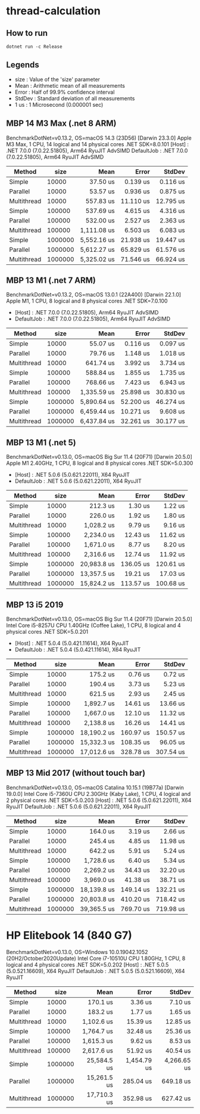# thread-calculation

## How to run

`dotnet run -c Release`

## Legends

- size   : Value of the 'size' parameter
- Mean   : Arithmetic mean of all measurements
- Error  : Half of 99.9% confidence interval
- StdDev : Standard deviation of all measurements
- 1 us   : 1 Microsecond (0.000001 sec)

## MBP 14 M3 Max (.net 8 ARM)

BenchmarkDotNet=v0.13.2, OS=macOS 14.3 (23D56) [Darwin 23.3.0]
Apple M3 Max, 1 CPU, 14 logical and 14 physical cores
.NET SDK=8.0.101
  [Host]     : .NET 7.0.0 (7.0.22.51805), Arm64 RyuJIT AdvSIMD
  DefaultJob : .NET 7.0.0 (7.0.22.51805), Arm64 RyuJIT AdvSIMD


|      Method |    size |        Mean |     Error |    StdDev |
|------------ |-------- |------------:|----------:|----------:|
|      Simple |   10000 |    37.50 us |  0.139 us |  0.116 us |
|    Parallel |   10000 |    53.57 us |  0.936 us |  0.875 us |
| Multithread |   10000 |   557.83 us | 11.110 us | 12.795 us |
|      Simple |  100000 |   537.69 us |  4.615 us |  4.316 us |
|    Parallel |  100000 |   532.00 us |  2.527 us |  2.363 us |
| Multithread |  100000 | 1,111.08 us |  6.503 us |  6.083 us |
|      Simple | 1000000 | 5,552.16 us | 21.938 us | 19.447 us |
|    Parallel | 1000000 | 5,612.27 us | 65.829 us | 61.576 us |
| Multithread | 1000000 | 5,325.02 us | 71.546 us | 66.924 us |

## MBP 13 M1 (.net 7 ARM)

BenchmarkDotNet=v0.13.2, OS=macOS 13.0.1 (22A400) [Darwin 22.1.0]
Apple M1, 1 CPU, 8 logical and 8 physical cores
.NET SDK=7.0.100
- [Host]     : .NET 7.0.0 (7.0.22.51805), Arm64 RyuJIT AdvSIMD
- DefaultJob : .NET 7.0.0 (7.0.22.51805), Arm64 RyuJIT AdvSIMD


|      Method |    size |        Mean |     Error |    StdDev |
|------------ |-------- |------------:|----------:|----------:|
|      Simple |   10000 |    55.07 us |  0.116 us |  0.097 us |
|    Parallel |   10000 |    79.76 us |  1.148 us |  1.018 us |
| Multithread |   10000 |   641.74 us |  3.992 us |  3.734 us |
|      Simple |  100000 |   588.84 us |  1.855 us |  1.735 us |
|    Parallel |  100000 |   768.66 us |  7.423 us |  6.943 us |
| Multithread |  100000 | 1,335.59 us | 25.898 us | 30.830 us |
|      Simple | 1000000 | 5,890.64 us | 52.200 us | 46.274 us |
|    Parallel | 1000000 | 6,459.44 us | 10.271 us |  9.608 us |
| Multithread | 1000000 | 6,437.84 us | 32.261 us | 30.177 us |

## MBP 13 M1 (.net 5)

BenchmarkDotNet=v0.13.0, OS=macOS Big Sur 11.4 (20F71) [Darwin 20.5.0]
Apple M1 2.40GHz, 1 CPU, 8 logical and 8 physical cores
.NET SDK=5.0.300
- [Host]     : .NET 5.0.6 (5.0.621.22011), X64 RyuJIT
- DefaultJob : .NET 5.0.6 (5.0.621.22011), X64 RyuJIT

|      Method |    size |        Mean |     Error |    StdDev |
|------------ |-------- |------------:|----------:|----------:|
|      Simple |   10000 |    212.3 us |   1.30 us |   1.22 us |
|    Parallel |   10000 |    226.0 us |   1.92 us |   1.80 us |
| Multithread |   10000 |  1,028.2 us |   9.79 us |   9.16 us |
|      Simple |  100000 |  2,234.0 us |  12.43 us |  11.62 us |
|    Parallel |  100000 |  1,671.0 us |   8.77 us |   8.20 us |
| Multithread |  100000 |  2,316.6 us |  12.74 us |  11.92 us |
|      Simple | 1000000 | 20,983.8 us | 136.05 us | 120.61 us |
|    Parallel | 1000000 | 13,357.5 us |  19.21 us |  17.03 us |
| Multithread | 1000000 | 15,824.2 us | 113.57 us | 100.68 us |

## MBP 13 i5 2019

BenchmarkDotNet=v0.13.0, OS=macOS Big Sur 11.4 (20F71) [Darwin 20.5.0]
Intel Core i5-8257U CPU 1.40GHz (Coffee Lake), 1 CPU, 8 logical and 4 physical cores
.NET SDK=5.0.201

- [Host]     : .NET 5.0.4 (5.0.421.11614), X64 RyuJIT
- DefaultJob : .NET 5.0.4 (5.0.421.11614), X64 RyuJIT

|      Method |    size |        Mean |     Error |    StdDev |
|------------ |-------- |------------:|----------:|----------:|
|      Simple |   10000 |    175.2 us |   0.76 us |   0.72 us |
|    Parallel |   10000 |    190.4 us |   3.73 us |   5.23 us |
| Multithread |   10000 |    621.5 us |   2.93 us |   2.45 us |
|      Simple |  100000 |  1,892.7 us |  14.61 us |  13.66 us |
|    Parallel |  100000 |  1,667.0 us |  12.10 us |  11.32 us |
| Multithread |  100000 |  2,138.8 us |  16.26 us |  14.41 us |
|      Simple | 1000000 | 18,190.2 us | 160.97 us | 150.57 us |
|    Parallel | 1000000 | 15,332.3 us | 108.35 us |  96.05 us |
| Multithread | 1000000 | 17,012.6 us | 328.78 us | 307.54 us |

## MBP 13 Mid 2017 (without touch bar)

BenchmarkDotNet=v0.13.0, OS=macOS Catalina 10.15.1 (19B77a) [Darwin 19.0.0]
Intel Core i5-7360U CPU 2.30GHz (Kaby Lake), 1 CPU, 4 logical and 2 physical cores
.NET SDK=5.0.203
  [Host]     : .NET 5.0.6 (5.0.621.22011), X64 RyuJIT
  DefaultJob : .NET 5.0.6 (5.0.621.22011), X64 RyuJIT


|      Method |    size |        Mean |     Error |    StdDev |
|------------ |-------- |------------:|----------:|----------:|
|      Simple |   10000 |    164.0 us |   3.19 us |   2.66 us |
|    Parallel |   10000 |    245.4 us |   4.85 us |  11.98 us |
| Multithread |   10000 |    642.2 us |   5.91 us |   5.24 us |
|      Simple |  100000 |  1,728.6 us |   6.40 us |   5.34 us |
|    Parallel |  100000 |  2,269.2 us |  34.43 us |  32.20 us |
| Multithread |  100000 |  3,969.0 us |  41.38 us |  38.71 us |
|      Simple | 1000000 | 18,139.8 us | 149.14 us | 132.21 us |
|    Parallel | 1000000 | 20,803.8 us | 410.20 us | 718.42 us |
| Multithread | 1000000 | 39,365.5 us | 769.70 us | 719.98 us |

# HP Elitebook 14 (840 G7)

BenchmarkDotNet=v0.13.0, OS=Windows 10.0.19042.1052 (20H2/October2020Update)
Intel Core i7-10510U CPU 1.80GHz, 1 CPU, 8 logical and 4 physical cores
.NET SDK=5.0.202
  [Host]     : .NET 5.0.5 (5.0.521.16609), X64 RyuJIT
  DefaultJob : .NET 5.0.5 (5.0.521.16609), X64 RyuJIT


|      Method |    size |        Mean |       Error |      StdDev |
|------------ |-------- |------------:|------------:|------------:|
|      Simple |   10000 |    170.1 us |     3.36 us |     7.10 us |
|    Parallel |   10000 |    183.2 us |     1.77 us |     1.65 us |
| Multithread |   10000 |  1,102.6 us |    15.39 us |    12.85 us |
|      Simple |  100000 |  1,764.7 us |    32.48 us |    25.36 us |
|    Parallel |  100000 |  1,615.3 us |     9.62 us |     8.53 us |
| Multithread |  100000 |  2,617.6 us |    51.92 us |    40.54 us |
|      Simple | 1000000 | 25,584.5 us | 1,454.79 us | 4,266.65 us |
|    Parallel | 1000000 | 15,261.5 us |   285.04 us |   649.18 us |
| Multithread | 1000000 | 17,710.3 us |   352.98 us |   627.42 us |
